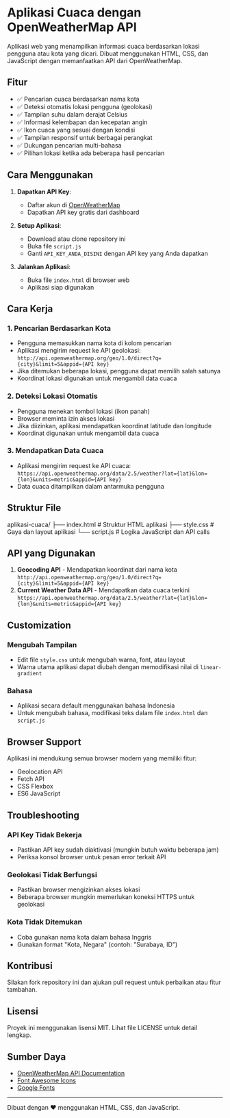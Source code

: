 # Aplikasi Cuaca dengan OpenWeatherMap API

Aplikasi web yang menampilkan informasi cuaca berdasarkan lokasi pengguna atau kota yang dicari. Dibuat menggunakan HTML, CSS, dan JavaScript dengan memanfaatkan API dari OpenWeatherMap.

## Fitur

- ✅ Pencarian cuaca berdasarkan nama kota
- ✅ Deteksi otomatis lokasi pengguna (geolokasi)
- ✅ Tampilan suhu dalam derajat Celsius
- ✅ Informasi kelembapan dan kecepatan angin
- ✅ Ikon cuaca yang sesuai dengan kondisi
- ✅ Tampilan responsif untuk berbagai perangkat
- ✅ Dukungan pencarian multi-bahasa
- ✅ Pilihan lokasi ketika ada beberapa hasil pencarian

## Cara Menggunakan

1. **Dapatkan API Key**:
   - Daftar akun di [OpenWeatherMap](https://openweathermap.org/api)
   - Dapatkan API key gratis dari dashboard

2. **Setup Aplikasi**:
   - Download atau clone repository ini
   - Buka file `script.js`
   - Ganti `API_KEY_ANDA_DISINI` dengan API key yang Anda dapatkan

3. **Jalankan Aplikasi**:
   - Buka file `index.html` di browser web
   - Aplikasi siap digunakan

## Cara Kerja

### 1. Pencarian Berdasarkan Kota
- Pengguna memasukkan nama kota di kolom pencarian
- Aplikasi mengirim request ke API geolokasi:
`http://api.openweathermap.org/geo/1.0/direct?q={city}&limit=5&appid={API key}`
- Jika ditemukan beberapa lokasi, pengguna dapat memilih salah satunya
- Koordinat lokasi digunakan untuk mengambil data cuaca

### 2. Deteksi Lokasi Otomatis
- Pengguna menekan tombol lokasi (ikon panah)
- Browser meminta izin akses lokasi
- Jika diizinkan, aplikasi mendapatkan koordinat latitude dan longitude
- Koordinat digunakan untuk mengambil data cuaca

### 3. Mendapatkan Data Cuaca
- Aplikasi mengirim request ke API cuaca:
`https://api.openweathermap.org/data/2.5/weather?lat={lat}&lon={lon}&units=metric&appid={API key}`
- Data cuaca ditampilkan dalam antarmuka pengguna

## Struktur File
aplikasi-cuaca/
├── index.html # Struktur HTML aplikasi
├── style.css # Gaya dan layout aplikasi
└── script.js # Logika JavaScript dan API calls

## API yang Digunakan

1. **Geocoding API** - Mendapatkan koordinat dari nama kota
`http://api.openweathermap.org/geo/1.0/direct?q={city}&limit=5&appid={API key}`
2. **Current Weather Data API** - Mendapatkan data cuaca terkini
`https://api.openweathermap.org/data/2.5/weather?lat={lat}&lon={lon}&units=metric&appid={API key}`

## Customization

### Mengubah Tampilan
- Edit file `style.css` untuk mengubah warna, font, atau layout
- Warna utama aplikasi dapat diubah dengan memodifikasi nilai di `linear-gradient`


### Bahasa
- Aplikasi secara default menggunakan bahasa Indonesia
- Untuk mengubah bahasa, modifikasi teks dalam file `index.html` dan `script.js`

## Browser Support

Aplikasi ini mendukung semua browser modern yang memiliki fitur:
- Geolocation API
- Fetch API
- CSS Flexbox
- ES6 JavaScript

## Troubleshooting

### API Key Tidak Bekerja
- Pastikan API key sudah diaktivasi (mungkin butuh waktu beberapa jam)
- Periksa konsol browser untuk pesan error terkait API

### Geolokasi Tidak Berfungsi
- Pastikan browser mengizinkan akses lokasi
- Beberapa browser mungkin memerlukan koneksi HTTPS untuk geolokasi

### Kota Tidak Ditemukan
- Coba gunakan nama kota dalam bahasa Inggris
- Gunakan format "Kota, Negara" (contoh: "Surabaya, ID")

## Kontribusi

Silakan fork repository ini dan ajukan pull request untuk perbaikan atau fitur tambahan.

## Lisensi

Proyek ini menggunakan lisensi MIT. Lihat file LICENSE untuk detail lengkap.

## Sumber Daya

- [OpenWeatherMap API Documentation](https://openweathermap.org/api)
- [Font Awesome Icons](https://fontawesome.com/)
- [Google Fonts](https://fonts.google.com/)

---

Dibuat dengan ❤️ menggunakan HTML, CSS, dan JavaScript.